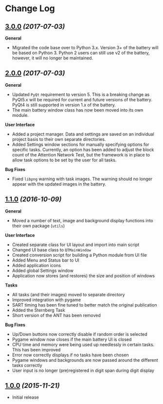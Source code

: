 # Change Log

## [3.0.0](https://github.com/sho-87/cognitive-battery/releases/tag/3.0.0) *(2017-07-03)*

**General**
- Migrated the code base over to Python 3.x. Version 3+ of the battery will be based on Python 3. Python 2 users can still use v2 of the battery, however, it will no longer be maintained.

## [2.0.0](https://github.com/sho-87/cognitive-battery/releases/tag/2.0.0) *(2017-07-03)*

**General**
- Updated `PyQt` requirement to version 5. This is a breaking change as PyQt5.x will be required for current and future versions of the battery. PyQt4 is still supported in version 1.x of the battery.
- The main battery window class has now been moved into its own module.

**User Interface**
- Added a project manager. Data and settings are saved on an individual project basis to their own separate directories.
- Added Settings window sections for manually specifying options for specific tasks. Currently, an option has been added to adjust the block count of the Attention Network Test, but the framework is in place to allow task options to be set by the user for all tasks.

**Bug Fixes**
- Fixed `libpng` warning with task images. The warning should no longer appear with the updated images in the battery.

## [1.1.0](https://github.com/sho-87/cognitive-battery/releases/tag/1.1.0) *(2016-10-09)*

**General**
- Moved a number of text, image and background display functions into their own package (`utils`)

**User Interface**
- Created separate class for UI layout and import into main script
- Changed UI base class to `QTMainWindow`
- Created conversion script for building a Python module from UI file
- Added Menu and Status bar to UI
- Added application icons
- Added global Settings window
- Application now stores (and restores) the size and position of windows

**Tasks**
- All tasks (and their images) moved to separate directory
- Improved integration with pygame
- SART timing has been fine tuned to better match the original publication
- Added the Sternberg Task
- Short version of the ANT has been removed

**Bug Fixes**
- Up/Down buttons now correctly disable if random order is selected
- Pygame window now closes if the main battery UI is closed
- CPU time and memory were being used up needlessly in certain tasks. This has been improved
- Error now correctly displays if no tasks have been chosen
- Pygame windows and backgrounds are now passed around the different tasks correctly
- User input is no longer (pre)registered in digit span during digit display

## [1.0.0](https://github.com/sho-87/cognitive-battery/releases/tag/1.0) *(2015-11-21)*
- Initial release
